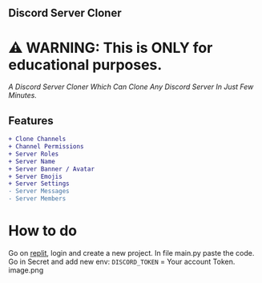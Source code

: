 ## Discord Server Cloner
# ⚠ WARNING: This is ONLY for educational purposes.

*A Discord Server Cloner Which Can Clone Any Discord Server In Just Few Minutes.*
## Features
```diff
+ Clone Channels
+ Channel Permissions
+ Server Roles
+ Server Name
+ Server Banner / Avatar
+ Server Emojis
+ Server Settings 
- Server Messages
- Server Members
```
# How to do
Go on [replit](https://replit.com/~), login and create a new project.
In file main.py paste the code.
Go in Secret and add new env: `DISCORD_TOKEN` = Your account Token.
image.png
